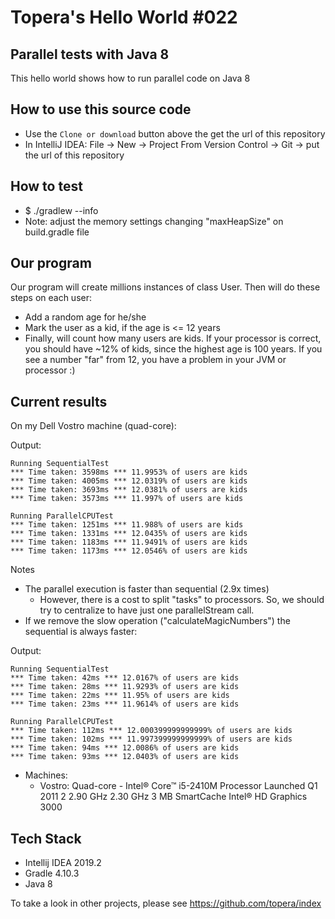 # Topera's Hello World #022
## Parallel tests with Java 8
This hello world shows how to run parallel code on Java 8

## How to use this source code
* Use the `Clone or download` button above the get the url of this repository
* In IntelliJ IDEA: File → New → Project From Version Control → Git → put the url of this repository

## How to test
* $ ./gradlew --info
* Note: adjust the memory settings changing "maxHeapSize" on build.gradle file 

## Our program
Our program will create millions instances of class User.
Then will do these steps on each user:
* Add a random age for he/she
* Mark the user as a kid, if the age is <= 12 years
* Finally, will count how many users are kids. If your processor is correct, you should have ~12% of kids, since the highest age is 100 years.
If you see a number "far" from 12, you have a problem in your JVM or processor :)

## Current results
On my Dell Vostro machine (quad-core):

Output:

    Running SequentialTest
    *** Time taken: 3598ms *** 11.9953% of users are kids
    *** Time taken: 4005ms *** 12.0319% of users are kids
    *** Time taken: 3693ms *** 12.0381% of users are kids
    *** Time taken: 3573ms *** 11.997% of users are kids

    Running ParallelCPUTest
    *** Time taken: 1251ms *** 11.988% of users are kids
    *** Time taken: 1331ms *** 12.0435% of users are kids
    *** Time taken: 1183ms *** 11.9491% of users are kids
    *** Time taken: 1173ms *** 12.0546% of users are kids

Notes
* The parallel execution is faster than sequential (2.9x times)
    * However, there is a cost to split "tasks" to processors. So, we should try to centralize to have just one parallelStream call.
* If we remove the slow operation ("calculateMagicNumbers") the sequential is always faster:

Output:

    Running SequentialTest
    *** Time taken: 42ms *** 12.0167% of users are kids
    *** Time taken: 28ms *** 11.9293% of users are kids
    *** Time taken: 22ms *** 11.95% of users are kids
    *** Time taken: 23ms *** 11.9614% of users are kids

    Running ParallelCPUTest
    *** Time taken: 112ms *** 12.000399999999999% of users are kids
    *** Time taken: 102ms *** 11.997399999999999% of users are kids
    *** Time taken: 94ms *** 12.0086% of users are kids
    *** Time taken: 93ms *** 12.0403% of users are kids

* Machines:
    * Vostro: Quad-core - Intel® Core™ i5-2410M Processor Launched  Q1 2011 2 2.90 GHz  2.30 GHz  3 MB SmartCache Intel® HD Graphics 3000


## Tech Stack
* Intellij IDEA 2019.2
* Gradle 4.10.3
* Java 8

To take a look in other projects, please see https://github.com/topera/index



